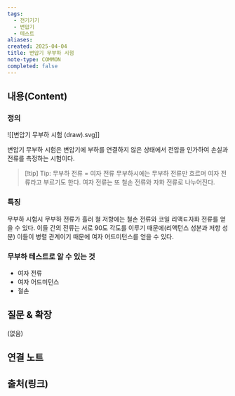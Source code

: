 ```yaml
---
tags:
  - 전기기기
  - 변압기
  - 테스트
aliases: 
created: 2025-04-04
title: 변압기 무부하 시험
note-type: COMMON
completed: false
---
```


## 내용(Content)

### 정의

![[변압기 무부하 시험 (draw).svg]]

변압기 무부하 시험은 변압기에 부하를 연결하지 않은 상태에서 전압을 인가하여 손실과 전류를 측정하는 시험이다.

>[!tip] Tip: 무부하 전류 = 여자 전류
>무부하시에는 무부하 전류만 흐르며 여자 전류라고 부르기도 한다. 여자 전류는 또 철손 전류와 자화 전류로 나누어진다.

### 특징

무부하 시험시 무부하 전류가 흘러 철 저항에는 철손 전류와  코일 리액ㅌ자화 전류를 얻을 수 있다. 이들 간의 전류는 서로 90도 각도를 이루기 때문에(리액턴스 성분과 저항 성분) 이들이 병렬 관계이기 때문에 여자 어드미턴스를 얻을 수 있다.

### 무부하 테스트로 알 수 있는 것

- 여자 전류
- 여자 어드미턴스
- 철손


## 질문 & 확장

(없음)

## 연결 노트

## 출처(링크)

